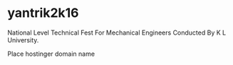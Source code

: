 # yantrik2k16
National Level Technical Fest For Mechanical Engineers Conducted By K L University.

Place hostinger domain name
